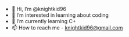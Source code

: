 - 👋 Hi, I’m @knightkid96
- 👀 I’m interested in learning about coding
- 🌱 I’m currently learning C+
- 📫 How to reach me - knightkid96@gmail.com


<!---
knightkid96/knightkid96 is a ✨ special ✨ repository because its `README.md` (this file) appears on your GitHub profile.
You can click the Preview link to take a look at your changes.
--->
